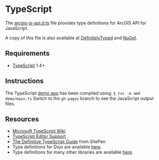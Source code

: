 # TypeScript

The [arcgis-js-api.d.ts](arcgis-js-api.d.ts) file provides type definitions for ArcGIS API for JavaScript.

A copy of this file is also available at [DefinitelyTyped][1] and [NuGet][2].

## Requirements

* [TypeScript][3] 1.4+

## Instructions

The TypeScript [demo app][4] has been compiled using: `$ tsc -m amd demo/main.ts`
Switch to the `gh-pages` branch to see the JavaScript output files.

## Resources

* [Microsoft TypeScript Wiki][5]
* [TypeScript Editor Support][6]
* [The Definitive TypeScript Guide][7] from SitePen
* Type definitions for Dojo are available [here][8].
* Type definitions for many other libraries are available [here][9].


[1]: https://github.com/DefinitelyTyped/DefinitelyTyped/tree/master/arcgis-js-api
[2]: http://www.nuget.org/packages/arcgis-js-api.TypeScript.DefinitelyTyped/
[3]: http://www.typescriptlang.org/
[4]: https://esri.github.io/jsapi-resources/typescript/demo.html
[5]: https://github.com/Microsoft/TypeScript/wiki
[6]: https://github.com/Microsoft/TypeScript/wiki/TypeScript-Editor-Support
[7]: https://www.sitepen.com/blog/2013/12/31/definitive-guide-to-typescript/
[8]: https://github.com/dojo/typings
[9]: https://github.com/DefinitelyTyped/DefinitelyTyped
